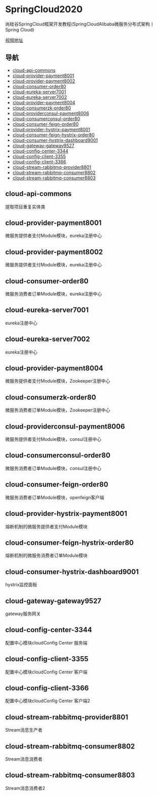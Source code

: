 # SpringCloud2020


尚硅谷SpringCloud框架开发教程(SpringCloudAlibaba微服务分布式架构丨Spring Cloud)

[视频地址](https://www.bilibili.com/video/BV18E411x7eT?spm_id_from=333.999.0.0)


## 导航


- [cloud-api-commons ](#cloud-api-commons )
- [cloud-provider-payment8001  ](#cloud-provider-payment8001  )
- [cloud-provider-payment8002](#cloud-provider-payment8002 )
- [cloud-consumer-order80 ](#cloud-consumer-order80  )
- [cloud-eureka-server7001 ](#cloud-eureka-server7001 )
- [cloud-eureka-server7002 ](#cloud-eureka-server7002 )
- [cloud-provider-payment8004](#cloud-provider-payment8004 )
- [cloud-consumerzk-order80 ](#cloud-consumerzk-order80    )
- [cloud-providerconsul-payment8006  ](#cloud-providerconsul-payment8006    )
- [cloud-consumerconsul-order80 ](#cloud-consumerconsul-order80   )
- [cloud-consumer-feign-order80 ](#cloud-consumer-feign-order80  )
- [cloud-provider-hystrix-payment8001  ](#cloud-provider-hystrix-payment8001  )
- [cloud-consumer-feign-hystrix-order80 ](#cloud-consumer-feign-hystrix-order80  )
- [cloud-consumer-hystrix-dashboard9001](#cloud-consumer-hystrix-dashboard9001  )
- [cloud-gateway-gateway9527](#cloud-gateway-gateway9527)
- [cloud-config-center-3344](#cloud-config-center-3344)
- [cloud-config-client-3355](#cloud-config-client-3355)
- [cloud-config-client-3366](#cloud-config-client-3366)
- [cloud-stream-rabbitmq-provider8801](#cloud-stream-rabbitmq-provider8801)
- [cloud-stream-rabbitmq-consumer8802](#cloud-stream-rabbitmq-consumer8802)
- [cloud-stream-rabbitmq-consumer8803](#cloud-stream-rabbitmq-consumer8803)


## cloud-api-commons   


提取项目重复实体类


## cloud-provider-payment8001  


微服务提供者支付Module模块，eureka注册中心


## cloud-provider-payment8002  


微服务提供者支付Module模块，eureka注册中心


## cloud-consumer-order80  


微服务消费者订单Module模块，eureka注册中心


## cloud-eureka-server7001  


eureka注册中心


## cloud-eureka-server7002  


eureka注册中心


## cloud-provider-payment8004 


微服务提供者支付Module模块，Zookeeper注册中心


## cloud-consumerzk-order80    


微服务消费者订单Module模块，Zookeeper注册中心


## cloud-providerconsul-payment8006    


微服务提供者支付Module模块，consul注册中心


## cloud-consumerconsul-order80    


微服务消费者订单Module模块，consul注册中心


## cloud-consumer-feign-order80    


微服务消费者订单Module模块，openfeign客户端


## cloud-provider-hystrix-payment8001 


熔断机制的微服务提供者支付Module模块


## cloud-consumer-feign-hystrix-order80    


熔断机制的微服务消费者订单Module模块


## cloud-consumer-hystrix-dashboard9001


hystrix监控面板


## cloud-gateway-gateway9527


gateway服务网关


## cloud-config-center-3344


配置中心模块cloudConfig Center 服务端


## cloud-config-client-3355


配置中心模块cloudConfig Center 客户端


## cloud-config-client-3366


配置中心模块cloudConfig Center 客户端2


## cloud-stream-rabbitmq-provider8801


Stream消息生产者


## cloud-stream-rabbitmq-consumer8802


Stream消息消费者


## cloud-stream-rabbitmq-consumer8803


Stream消息消费者2